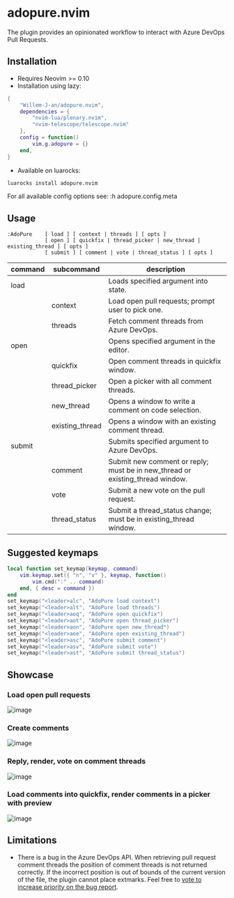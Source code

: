 # adopure.nvim

The plugin provides an opinionated workflow to interact with Azure DevOps Pull Requests.

## Installation

- Requires Neovim >= 0.10
- Installation using lazy:

``` lua
{
    "Willem-J-an/adopure.nvim",
    dependencies = {
        "nvim-lua/plenary.nvim",
        "nvim-telescope/telescope.nvim"
    },
    config = function()
        vim.g.adopure = {}
    end,
}
```

- Available on luarocks:

```bash
luarocks install adopure.nvim
```

For all available config options see:
:h adopure.config.meta

## Usage

```vimL
:AdoPure    [ load ] [ context | threads ] [ opts ]
            [ open ] [ quickfix | thread_picker | new_thread | existing_thread ] [ opts ]
            [ submit ] [ comment | vote | thread_status ] [ opts ]
```

command | subcommand | description
--      | --                | --
load    | <i>               | Loads specified argument into state.
<i>     | context           | Load open pull requests; prompt user to pick one.
<i>     | threads           | Fetch comment threads from Azure DevOps.
open    | <i>               | Opens specified argument in the editor.
<i>     | quickfix          | Open comment threads in quickfix window.
<i>     | thread_picker     | Open a picker with all comment threads.
<i>     | new_thread        | Opens a window to write a comment on code selection.
<i>     | existing_thread   | Opens a window with an existing comment thread.
submit  | <i>               | Submits specified argument to Azure DevOps.
<i>     | comment           | Submit new comment or reply; must be in new_thread or existing_thread window.
<i>     | vote              | Submit a new vote on the pull request.
<i>     | thread_status     | Submit a thread_status change; must be in existing_thread window.

## Suggested keymaps

``` lua
local function set_keymap(keymap, command)
    vim.keymap.set({ "n", "v" }, keymap, function()
        vim.cmd(":" .. command)
    end, { desc = command })
end
set_keymap("<leader>alc", "AdoPure load context")
set_keymap("<leader>alt", "AdoPure load threads")
set_keymap("<leader>aoq", "AdoPure open quickfix")
set_keymap("<leader>aot", "AdoPure open thread_picker")
set_keymap("<leader>aon", "AdoPure open new_thread")
set_keymap("<leader>aoe", "AdoPure open existing_thread")
set_keymap("<leader>asc", "AdoPure submit comment")
set_keymap("<leader>asv", "AdoPure submit vote")
set_keymap("<leader>ast", "AdoPure submit thread_status")
```

## Showcase

### Load open pull requests

![image](https://github.com/Willem-J-an/adopure.nvim/assets/51120533/b48ef520-66a3-4c80-b17c-86f79f92348c)

### Create comments

![image](https://github.com/Willem-J-an/adopure.nvim/assets/51120533/ee8e4b07-72a6-4e84-b976-30343f0f3d7c)

### Reply, render, vote on comment threads

![image](https://github.com/Willem-J-an/adopure.nvim/assets/51120533/af7e636a-99b3-4a64-80cb-5b4d10ce5d10)

### Load comments into quickfix, render comments in a picker with preview

![image](https://github.com/Willem-J-an/adopure.nvim/assets/51120533/f75cb401-fbfc-446f-8d24-aa33bf67555a)

## Limitations
- There is a bug in the Azure DevOps API.
When retrieving pull request comment threads the position of comment threads is not returned correctly.
If the incorrect position is out of bounds of the current version of the file, the plugin cannot place extmarks.
Feel free to [vote to increase priority on the bug report](https://developercommunity.visualstudio.com/t/Pull-Request-Threads---List-API-operatio/10628358).
